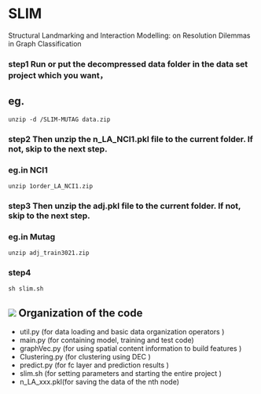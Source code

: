 # SLIM
Structural Landmarking and Interaction Modelling: on Resolution Dilemmas in Graph Classification

### step1 Run or put the decompressed data folder in the data set project which you want，

eg.
------
    unzip -d /SLIM-MUTAG data.zip

### step2 Then unzip the n_LA_NCI1.pkl file to the current folder. If not, skip to the next step. 

### eg.in NCI1

    unzip 1order_LA_NCI1.zip
### step3 Then unzip the adj.pkl file to the current folder. If not, skip to the next step. 

### eg.in Mutag

    unzip adj_train3021.zip
### step4 
    sh slim.sh


![](https://github.com/Avigdor1231/SLIM/blob/master/SLIM-MUTAG/lib/test.jpg)
Organization of the code
------
* util.py (for data loading and basic data organization operators )
* main.py (for containing model, training and test code)
* graphVec.py (for using spatial content information to build features )
* Clustering.py (for clustering using DEC )
* predict.py (for fc layer and prediction results )
* slim.sh (for setting parameters and starting the entire project )
* n_LA_xxx.pkl(for saving the data of the nth node) 


